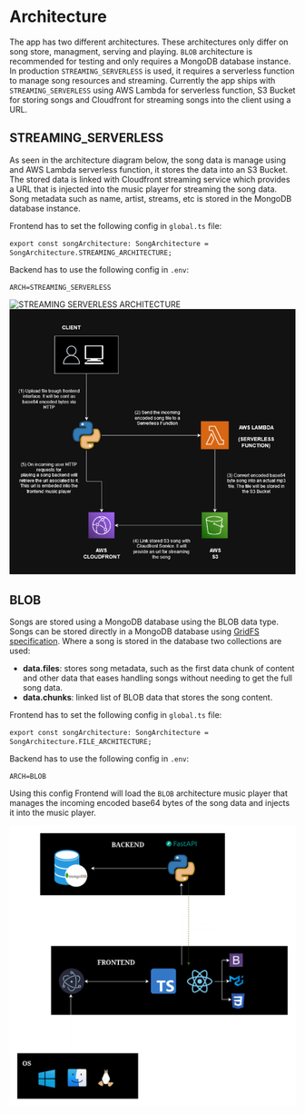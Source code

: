 # Architecture

The app has two different architectures. These architectures only differ on song store, managment, serving
and playing. `BLOB` architecture is recommended for testing and only requires a MongoDB database instance. In production `STREAMING_SERVERLESS` is used, it requires a serverless function to manage song resources and streaming. Currently the app ships with `STREAMING_SERVERLESS` using AWS Lambda for serverless function, S3 Bucket for storing songs and Cloudfront for streaming songs into the client using a URL.

## STREAMING_SERVERLESS

As seen in the architecture diagram below, the song data is manage using and AWS Lambda serverless function, it
stores the data into an S3 Bucket. The stored data is linked with Cloudfront streaming service which provides
a URL that is injected into the music player for streaming the song data. Song metadata such as name, artist, streams, etc is stored in the MongoDB database instance.

Frontend has to set the following config in `global.ts` file:

```
export const songArchitecture: SongArchitecture = SongArchitecture.STREAMING_ARCHITECTURE;
```

Backend has to use the following config in `.env`:

```
ARCH=STREAMING_SERVERLESS
```

![STREAMING SERVERLESS ARCHITECTURE](assets/architecture/app_architecture_aws_serverless.png)
![STREAMING SONG ARCHITECTURE](assets/architecture/song_architecture_aws_serverless.png)


## BLOB

Songs are stored using a MongoDB database using the BLOB data type. Songs can be stored directly in a MongoDB database using [GridFS specification](https://www.mongodb.com/docs/manual/core/gridfs/). Where
a song is stored in the database two collections are used:

* **data.files**: stores song metadata, such as the first data chunk of content and other data that
eases handling songs without needing to get the full song data.
* **data.chunks**: linked list of BLOB data that stores the song content.

Frontend has to set the following config in `global.ts` file:

```
export const songArchitecture: SongArchitecture = SongArchitecture.FILE_ARCHITECTURE;
```

Backend has to use the following config in `.env`:

```
ARCH=BLOB
```

Using this config Frontend will load the `BLOB` architecture music player that manages the incoming
encoded base64 bytes of the song data and injects it into the music player.

![BLOB ARCHITECTURE](assets/architecture/app_architecture_blob.png)
